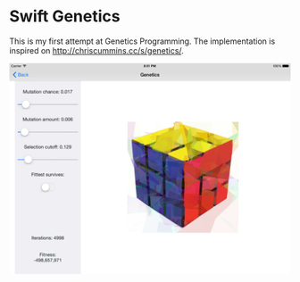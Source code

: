 Swift Genetics
==============

This is my first attempt at Genetics Programming.
The implementation is inspired on http://chriscummins.cc/s/genetics/.

![Example](screenshot1.png?raw=true)

